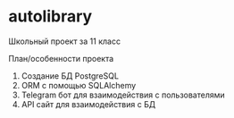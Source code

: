 # autolibrary
Школьный проект за 11 класс

План/особенности проекта
1. Создание БД PostgreSQL
2. ORM с помощью SQLAlchemy
3. Telegram бот для взаимодействия с пользователями
4. API сайт для взаимодействия с БД
